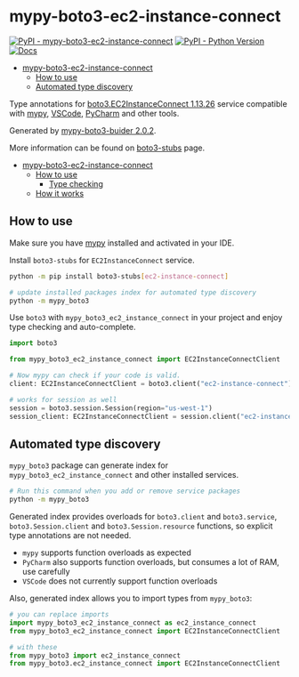 # mypy-boto3-ec2-instance-connect

[![PyPI - mypy-boto3-ec2-instance-connect](https://img.shields.io/pypi/v/mypy-boto3-ec2-instance-connect.svg?color=blue)](https://pypi.org/project/mypy-boto3-ec2-instance-connect)
[![PyPI - Python Version](https://img.shields.io/pypi/pyversions/mypy-boto3-ec2-instance-connect.svg?color=blue)](https://pypi.org/project/mypy-boto3-ec2-instance-connect)
[![Docs](https://img.shields.io/readthedocs/mypy-boto3-builder.svg?color=blue)](https://mypy-boto3-builder.readthedocs.io/)

- [mypy-boto3-ec2-instance-connect](#mypy-boto3-ec2-instance-connect)
  - [How to use](#how-to-use)
  - [Automated type discovery](#automated-type-discovery)


Type annotations for
[boto3.EC2InstanceConnect 1.13.26](https://boto3.amazonaws.com/v1/documentation/api/1.13.26/reference/services/ec2-instance-connect.html#EC2InstanceConnect) service
compatible with [mypy](https://github.com/python/mypy), [VSCode](https://code.visualstudio.com/),
[PyCharm](https://www.jetbrains.com/pycharm/) and other tools.

Generated by [mypy-boto3-buider 2.0.2](https://github.com/vemel/mypy_boto3_builder).

More information can be found on [boto3-stubs](https://pypi.org/project/boto3-stubs/) page.

- [mypy-boto3-ec2-instance-connect](#mypy-boto3-ec2-instance-connect)
  - [How to use](#how-to-use)
    - [Type checking](#type-checking)
  - [How it works](#how-it-works)

## How to use

Make sure you have [mypy](https://github.com/python/mypy) installed and activated in your IDE.

Install `boto3-stubs` for `EC2InstanceConnect` service.

```bash
python -m pip install boto3-stubs[ec2-instance-connect]

# update installed packages index for automated type discovery
python -m mypy_boto3
```

Use `boto3` with `mypy_boto3_ec2_instance_connect` in your project and enjoy type checking and auto-complete.

```python
import boto3

from mypy_boto3_ec2_instance_connect import EC2InstanceConnectClient

# Now mypy can check if your code is valid.
client: EC2InstanceConnectClient = boto3.client("ec2-instance-connect")

# works for session as well
session = boto3.session.Session(region="us-west-1")
session_client: EC2InstanceConnectClient = session.client("ec2-instance-connect")

```

## Automated type discovery

`mypy_boto3` package can generate index for `mypy_boto3_ec2_instance_connect` and other installed services.

```bash
# Run this command when you add or remove service packages
python -m mypy_boto3
```

Generated index provides overloads for `boto3.client` and `boto3.service`,
`boto3.Session.client` and `boto3.Session.resource` functions,
so explicit type annotations are not needed.

- `mypy` supports function overloads as expected
- `PyCharm` also supports function overloads, but consumes a lot of RAM, use carefully
- `VSCode` does not currently support function overloads

Also, generated index allows you to import types from `mypy_boto3`:

```python
# you can replace imports
import mypy_boto3_ec2_instance_connect as ec2_instance_connect
from mypy_boto3_ec2_instance_connect import EC2InstanceConnectClient

# with these
from mypy_boto3 import ec2_instance_connect
from mypy_boto3.ec2_instance_connect import EC2InstanceConnectClient
```
